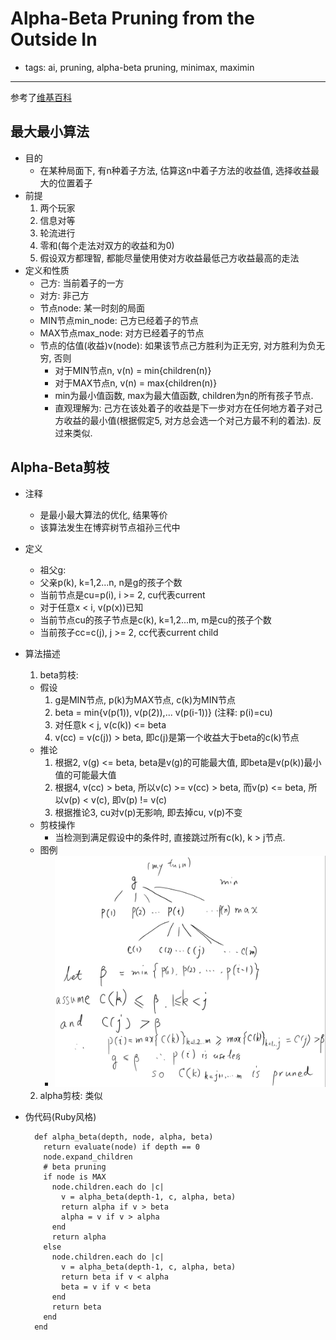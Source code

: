# Alpha-Beta Pruning from the Outside In

- tags: ai, pruning, alpha-beta pruning, minimax, maximin

------

参考了[维基百科](https://en.wikipedia.org/wiki/Minimax?oldformat=true)

## 最大最小算法
- 目的
  - 在某种局面下, 有n种着子方法, 估算这n中着子方法的收益值, 选择收益最大的位置着子
- 前提
  1. 两个玩家
  2. 信息对等
  3. 轮流进行
  4. 零和(每个走法对双方的收益和为0)
  5. 假设双方都理智, 都能尽量使用使对方收益最低己方收益最高的走法
- 定义和性质
  - 己方: 当前着子的一方
  - 对方: 非己方
  - 节点node: 某一时刻的局面
  - MIN节点min_node: 己方已经着子的节点
  - MAX节点max_node: 对方已经着子的节点
  - 节点的估值(收益)v(node): 如果该节点己方胜利为正无穷, 对方胜利为负无穷, 否则
    - 对于MIN节点n, v(n) = min{children(n)}
    - 对于MAX节点n, v(n) = max{children(n)}
    - min为最小值函数, max为最大值函数, children为n的所有孩子节点.
    - 直观理解为: 己方在该处着子的收益是下一步对方在任何地方着子对己方收益的最小值(根据假定5, 对方总会选一个对己方最不利的着法). 反过来类似.

## Alpha-Beta剪枝
- 注释
  - 是最小最大算法的优化, 结果等价
  - 该算法发生在博弈树节点祖孙三代中
- 定义
  - 祖父g:
  - 父亲p(k), k=1,2...n, n是g的孩子个数
  - 当前节点是cu=p(i), i >= 2, cu代表current
  - 对于任意x < i, v(p(x))已知
  - 当前节点cu的孩子节点是c(k), k=1,2...m, m是cu的孩子个数
  - 当前孩子cc=c(j), j >= 2, cc代表current child
- 算法描述
  1. beta剪枝:
    - 假设
      1. g是MIN节点, p(k)为MAX节点, c(k)为MIN节点
      2. beta = min{v(p(1)), v(p(2)),... v(p(i-1))} (注释: p(i)=cu)
      3. 对任意k < j, v(c(k)) <= beta
      4. v(cc) = v(c(j)) > beta, 即c(j)是第一个收益大于beta的c(k)节点
    - 推论
      1. 根据2, v(g) <= beta, beta是v(g)的可能最大值, 即beta是v(p(k))最小值的可能最大值
      2. 根据4, v(cc) > beta, 所以v(c) >= v(cc) > beta, 而v(p) <= beta, 所以v(p) < v(c), 即v(p) != v(c)
      3. 根据推论3, cu对v(p)无影响, 即去掉cu, v(p)不变
    - 剪枝操作
      - 当检测到满足假设中的条件时, 直接跳过所有c(k), k > j节点.
    - 图例
      - ![alphabeta](alphabeta.png)
  2. alpha剪枝: 类似

- 伪代码(Ruby风格)

        def alpha_beta(depth, node, alpha, beta)
          return evaluate(node) if depth == 0
          node.expand_children
          # beta pruning
          if node is MAX
            node.children.each do |c|
              v = alpha_beta(depth-1, c, alpha, beta)
              return alpha if v > beta
              alpha = v if v > alpha
            end
            return alpha
          else
            node.children.each do |c|
              v = alpha_beta(depth-1, c, alpha, beta)
              return beta if v < alpha
              beta = v if v < beta
            end
            return beta
          end
        end
